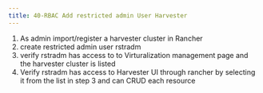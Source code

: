 ```yaml
---
title: 40-RBAC Add restricted admin User Harvester
---
```

1. As admin import/register a harvester cluster in Rancher
1. create restricted admin user rstradm
1. verify rstradm has access to to Virturalization management page and the harvester cluster is listed
1. Verify rstradm has access to Harvester UI through rancher by selecting it from the list in step 3 and can CRUD each resource